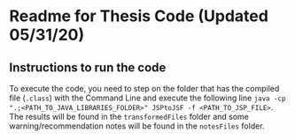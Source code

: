 # Readme for Thesis Code (Updated 05/31/20)
## Instructions to run the code

To execute the code, you need to step on the folder that has the compiled file (`.class`) with the Command Line and execute the following line `java -cp ".;<PATH_TO_JAVA_LIBRARIES_FOLDER>" JSPtoJSF -f <PATH_TO_JSP_FILE>`. The results will be found in the `transformedFiles` folder and some warning/recommendation notes will be found in the `notesFiles` folder.
